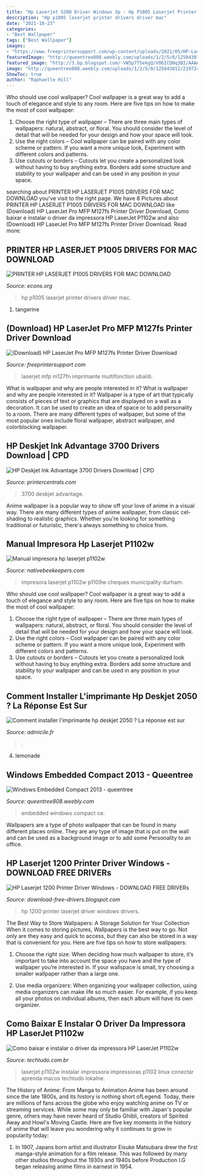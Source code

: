```yaml
---
title: "Hp Laserjet 5200 Driver Windows Xp - Hp P1005 Laserjet Printer Drivers Driver Mac"
description: "Hp p1005 laserjet printer drivers driver mac"
date: "2021-10-23"
categories:
- "Best Wallpaper"
tags: ["Best Wallpaper"]
images:
- "https://www.freeprintersupport.com/wp-content/uploads/2021/05/HP-Laserjet-Pro-MFP-M127fs-Printer-Driver.png"
featuredImage: "http://queentree808.weebly.com/uploads/1/2/5/0/125043012/219724131.jpg"
featured_image: "http://3.bp.blogspot.com/-VW5p7T5ekgQ/VO6ICQNq3BI/AAAAAAAAG_4/AmEj7rqgxqM/s1600/HP%2BLaserJet%2BP1005.jpg"
image: "http://queentree808.weebly.com/uploads/1/2/5/0/125043012/219724131.jpg"
ShowToc: true
author: "Raphaelle Hill"
---
```



Who should use cool wallpaper?
Cool wallpaper is a great way to add a touch of elegance and style to any room. Here are five tips on how to make the most of cool wallpaper: 
1) Choose the right type of wallpaper – There are three main types of wallpapers: natural, abstract, or floral. You should consider the level of detail that will be needed for your design and how your space will look. 
2) Use the right colors – Cool wallpaper can be paired with any color scheme or pattern. If you want a more unique look, Experiment with different colors and patterns. 
3) Use cutouts or borders – Cutouts let you create a personalized look without having to buy anything extra. Borders add some structure and stability to your wallpaper and can be used in any position in your space.

	

		
searching about PRINTER HP LASERJET P1005 DRIVERS FOR MAC DOWNLOAD you've visit to the right page. We have 8 Pictures about PRINTER HP LASERJET P1005 DRIVERS FOR MAC DOWNLOAD like (Download) HP LaserJet Pro MFP M127fs Printer Driver Download, Como baixar e instalar o driver da impressora HP LaserJet P1102w and also (Download) HP LaserJet Pro MFP M127fs Printer Driver Download. Read more:
		
    
## PRINTER HP LASERJET P1005 DRIVERS FOR MAC DOWNLOAD

<img loading=lazy src="http://3.bp.blogspot.com/-VW5p7T5ekgQ/VO6ICQNq3BI/AAAAAAAAG_4/AmEj7rqgxqM/s1600/HP%2BLaserJet%2BP1005.jpg" onerror="this.onerror=null;this.src='https://tse4.mm.bing.net/th?id=OIP.m2hjp1lSo3IpHoqmRYraZgHaGA&amp;pid=15.1';" alt="PRINTER HP LASERJET P1005 DRIVERS FOR MAC DOWNLOAD">

_Source: econs.org_

>hp p1005 laserjet printer drivers driver mac. 

	

1. tangerine 

    
## (Download) HP LaserJet Pro MFP M127fs Printer Driver Download

<img loading=lazy src="https://www.freeprintersupport.com/wp-content/uploads/2021/05/HP-Laserjet-Pro-MFP-M127fs-Printer-Driver.png" onerror="this.onerror=null;this.src='https://tse4.mm.bing.net/th?id=OIP.1vWaspUNjgS6BMnv0gdYzgAAAA&amp;pid=15.1';" alt="(Download) HP LaserJet Pro MFP M127fs Printer Driver Download">

_Source: freeprintersupport.com_

>laserjet mfp m127fn imprimante multifonction ubaldi. 

	

What is wallpaper and why are people interested in it?
What is wallpaper and why are people interested in it?
Wallpaper is a type of art that typically consists of pieces of text or graphics that are displayed on a wall as a decoration. It can be used to create an idea of space or to add personality to a room. There are many different types of wallpaper, but some of the most popular ones include floral wallpaper, abstract wallpaper, and colorblocking wallpaper.

    
## HP Deskjet Ink Advantage 3700 Drivers Download | CPD

<img loading=lazy src="https://1.bp.blogspot.com/-Q7HHY-4XBjE/WGaJ36bnCKI/AAAAAAAAF1o/vbrN5fc4emcmVt_g0VUvjPvY7oD92VzNACLcB/s1600/HP%2BDeskjet%2BInk%2BAdvantage%2B3700%2BDrivers%2BDownload.jpg" onerror="this.onerror=null;this.src='https://tse4.mm.bing.net/th?id=OIP.rej-pjF1ndmEWxpH__u4kgHaFf&amp;pid=15.1';" alt="HP Deskjet Ink Advantage 3700 Drivers Download | CPD">

_Source: printercentrals.com_

>3700 deskjet advantage. 

	

Anime wallpaper is a popular way to show off your love of anime in a visual way. There are many different types of anime wallpaper, from classic cel-shading to realistic graphics. Whether you're looking for something traditional or futuristic, there's always something to choice from.

    
## Manual Impresora Hp Laserjet P1102w

<img loading=lazy src="https://nativebeekeepers.com/images/manual-impresora-hp-laserjet-p1102w-6.jpg" onerror="this.onerror=null;this.src='https://tse4.mm.bing.net/th?id=OIP.IHBHx0ODh7bqSGP-3fR6KQHaGI&amp;pid=15.1';" alt="Manual impresora hp laserjet p1102w">

_Source: nativebeekeepers.com_

>impresora laserjet p1102w p1109w cheques municipality durham. 

	

Who should use cool wallpaper?
Cool wallpaper is a great way to add a touch of elegance and style to any room. Here are five tips on how to make the most of cool wallpaper: 
1) Choose the right type of wallpaper – There are three main types of wallpapers: natural, abstract, or floral. You should consider the level of detail that will be needed for your design and how your space will look. 
2) Use the right colors – Cool wallpaper can be paired with any color scheme or pattern. If you want a more unique look, Experiment with different colors and patterns. 
3) Use cutouts or borders – Cutouts let you create a personalized look without having to buy anything extra. Borders add some structure and stability to your wallpaper and can be used in any position in your space.

    
## Comment Installer L&#039;imprimante Hp Deskjet 2050 ? La Réponse Est Sur

<img loading=lazy src="http://ecx.images-amazon.com/images/I/71CatdO01VL._SL1500_.jpg" onerror="this.onerror=null;this.src='https://tse1.mm.bing.net/th?id=OIP.yPjqtaoMnKHE9SIC0HSIOwHaE8&amp;pid=15.1';" alt="Comment installer l&#039;imprimante hp deskjet 2050 ? La réponse est sur">

_Source: admicile.fr_

>. 

	

4. lemonade 

    
## Windows Embedded Compact 2013 - Queentree

<img loading=lazy src="http://queentree808.weebly.com/uploads/1/2/5/0/125043012/219724131.jpg" onerror="this.onerror=null;this.src='https://tse4.mm.bing.net/th?id=OIP.c8oTXCHjXPV5BzDNm-Dn5wHaEK&amp;pid=15.1';" alt="Windows Embedded Compact 2013 - queentree">

_Source: queentree808.weebly.com_

>embedded windows compact ce. 

	



Wallpapers are a type of photo wallpaper that can be found in many different places online. They are any type of image that is put on the wall and can be used as a background image or to add some Personality to an office.

    
## HP Laserjet 1200 Printer Driver Windows - DOWNLOAD FREE DRIVERs

<img loading=lazy src="https://1.bp.blogspot.com/-mHE8eqnxuFQ/Vm_TpxkE3yI/AAAAAAAAEp4/G7sFuFQaZ1s/s1600/ximg_4345.jpg.pagespeed.ic.6TDPK1PEqW.jpg" onerror="this.onerror=null;this.src='https://tse3.mm.bing.net/th?id=OIP.EbFWqRSR8C6w9XmHIvzWIwHaE7&amp;pid=15.1';" alt="HP Laserjet 1200 Printer Driver Windows - DOWNLOAD FREE DRIVERs">

_Source: download-free-drivers.blogspot.com_

>hp 1200 printer laserjet driver windows drivers. 

	

The Best Way to Store Wallpapers: A Storage Solution for Your Collection
When it comes to storing pictures, Wallpapers is the best way to go. Not only are they easy and quick to access, but they can also be stored in a way that is convenient for you. Here are five tips on how to store wallpapers:
1) Choose the right size: When deciding how much wallpaper to store, it’s important to take into account the space you have and the type of wallpaper you’re interested in. If your wallspace is small, try choosing a smaller wallpaper rather than a large one.

2) Use media organizers: When organizing your wallpaper collection, using media organizers can make life so much easier. For example, if you keep all your photos on individual albums, then each album will have its own organizer.

    
## Como Baixar E Instalar O Driver Da Impressora HP LaserJet P1102w

<img loading=lazy src="https://s2.glbimg.com/0rb-gzzrfZ31ucsxiro13NyQnr4=/1200x/smart/filters:cover():strip_icc()/i.s3.glbimg.com/v1/AUTH_08fbf48bc0524877943fe86e43087e7a/internal_photos/bs/2017/c/A/2gPmxRSGSxVBjiQYBfZQ/hp-laserjet-p1102.jpg" onerror="this.onerror=null;this.src='https://tse3.mm.bing.net/th?id=OIP.WVBRc-OgXi5fSHcgam_xagHaEJ&amp;pid=15.1';" alt="Como baixar e instalar o driver da impressora HP LaserJet P1102w">

_Source: techtudo.com.br_

>laserjet p1102w instalar impressora impressoras p1102 linux conectar aprenda macos techtudo lokalne. 

	

The History of Anime: From Manga to Animation
Anime has been around since the late 1800s, and its history is nothing short ofLegend. Today, there are millions of fans across the globe who enjoy watching anime on TV or streaming services. While some may only be familiar with Japan's popular genre, others may have never heard of Studio Ghibli, creators of Spirited Away and Howl's Moving Castle. Here are five key moments in the history of anime that will leave you wondering why it continues to grow in popularity today:
1) In 1907, Japans born artist and illustrator Eisuke Matsubara drew the first manga-style animation for a film release. This was followed by many other studios throughout the 1930s and 1940s before Production I.G began releasing anime films in earnest in 1954.

